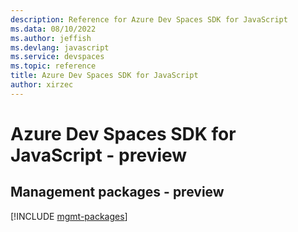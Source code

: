 ```yaml
---
description: Reference for Azure Dev Spaces SDK for JavaScript
ms.data: 08/10/2022
ms.author: jeffish
ms.devlang: javascript
ms.service: devspaces
ms.topic: reference
title: Azure Dev Spaces SDK for JavaScript
author: xirzec
---
```

# Azure Dev Spaces SDK for JavaScript - preview

## Management packages - preview
[!INCLUDE [mgmt-packages](dev-spaces-mgmt-index.md)]
